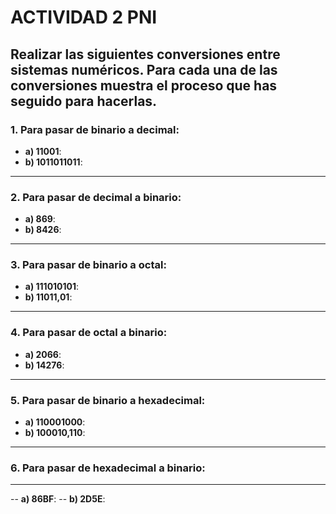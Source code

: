 # ACTIVIDAD 2 PNI

Realizar las siguientes conversiones entre sistemas numéricos. Para cada una de las conversiones muestra el proceso que has seguido para hacerlas.
---
### 1. Para pasar de binario a decimal:
-  __a) 11001__: 
-  __b) 1011011011__:
---
### 2. Para pasar de decimal a binario:
-  __a) 869__:
-  __b) 8426__:
---
### 3. Para pasar de binario a octal:
-  __a) 111010101__:
-  __b) 11011,01__:
---
### 4. Para pasar de octal a binario:
-  __a) 2066__:
-  __b) 14276__:
---
### 5. Para pasar de binario a hexadecimal:
-  __a) 110001000__:
-  __b) 100010,110__:
---
### 6. Para pasar de hexadecimal a binario:
---
--  __a) 86BF__:
--  __b) 2D5E__:

